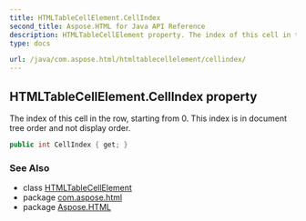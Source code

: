 ```yaml
---
title: HTMLTableCellElement.CellIndex
second_title: Aspose.HTML for Java API Reference
description: HTMLTableCellElement property. The index of this cell in the row starting from 0. This index is in document tree order and not display order
type: docs

url: /java/com.aspose.html/htmltablecellelement/cellindex/
---
```

## HTMLTableCellElement.CellIndex property

The index of this cell in the row, starting from 0. This index is in document tree order and not display order.

```java
public int CellIndex { get; }
```

### See Also

* class [HTMLTableCellElement](../)
* package [com.aspose.html](../../../com.aspose.html/)
* package [Aspose.HTML](../../../)
